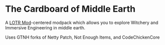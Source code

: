 # The Cardboard of Middle Earth
A [LOTR Mod](https://lotrminecraftmod.fandom.com/wiki/The_Lord_of_the_Rings_Minecraft_Mod_Wiki)-centered modpack which allows you to explore Witchery and Immersive Engineering in middle earth.

Uses GTNH forks of Netty Patch, Not Enough Items, and CodeChickenCore